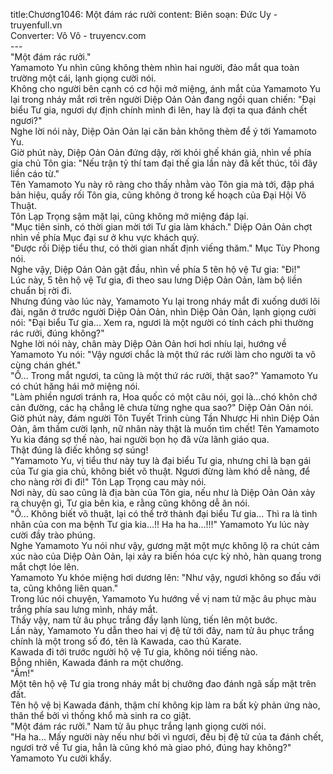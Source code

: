 title:Chương1046: Một đám rác rưởi
content:
Biên soạn: Đức Uy - truyenfull.vn<br>Converter: Vô Vô - truyencv.com<br>---<br>"Một đám rác rưởi."<br>Yamamoto Yu nhìn cũng không thèm nhìn hai người, đảo mắt qua toàn trường một cái, lạnh giọng cười nói.<br>Không cho người bên cạnh có cơ hội mở miệng, ánh mắt của Yamamoto Yu lại trong nháy mắt rơi trên người Diệp Oản Oản đang ngồi quan chiến: "Đại biểu Tư gia, ngươi dự định chính mình đi lên, hay là đợi ta qua đánh chết ngươi?"<br>Nghe lời nói này, Diệp Oản Oản lại căn bản không thèm để ý tới Yamamoto Yu.<br>Giờ phút này, Diệp Oản Oản đứng dậy, rời khỏi ghế khán giả, nhìn về phía gia chủ Tôn gia: "Nếu trận tỷ thí tam đại thế gia lần này đã kết thúc, tôi đây liền cáo từ."<br>Tên Yamamoto Yu này rõ ràng cho thấy nhằm vào Tôn gia mà tới, đập phá bản hiệu, quấy rối Tôn gia, cũng không ở trong kế hoạch của Đại Hội Võ Thuật.<br>Tôn Lạp Trọng sậm mặt lại, cũng không mở miệng đáp lại.<br>"Mục tiên sinh, có thời gian mời tới Tư gia làm khách." Diệp Oản Oản chợt nhìn về phía Mục đại sư ở khu vực khách quý.<br>"Được rồi Diệp tiểu thư, có thời gian nhất định viếng thăm." Mục Tùy Phong nói.<br>Nghe vậy, Diệp Oản Oản gật đầu, nhìn về phía 5 tên hộ vệ Tư gia: "Đi!"<br>Lúc này, 5 tên hộ vệ Tư gia, đi theo sau lưng Diệp Oản Oản, làm bộ liền chuẩn bị rời đi.<br>Nhưng đúng vào lúc này, Yamamoto Yu lại trong nháy mắt đi xuống dưới lôi đài, ngăn ở trước người Diệp Oản Oản, nhìn Diệp Oản Oản, lạnh giọng cười nói: "Đại biểu Tư gia... Xem ra, ngươi là một người có tính cách phi thường rác rưởi, đúng không?"<br>Nghe lời nói này, chân mày Diệp Oản Oản hơi hơi nhíu lại, hướng về Yamamoto Yu nói: "Vậy ngươi chắc là một thứ rác rưởi làm cho người ta vô cùng chán ghét."<br>"Ồ... Trong mắt ngươi, ta cũng là một thứ rác rưởi, thật sao?" Yamamoto Yu có chút hăng hái mở miệng nói.<br>"Làm phiền ngươi tránh ra, Hoa quốc có một câu nói, gọi là…chó khôn chớ cản đường, các hạ chẳng lẽ chưa từng nghe qua sao?" Diệp Oản Oản nói.<br>Giờ phút này, đám người Tôn Tuyết Trinh cùng Tần Nhược Hi nhìn Diệp Oản Oản, âm thầm cười lạnh, nữ nhân này thật là muốn tìm chết! Tên Yamamoto Yu kia đáng sợ thế nào, hai người bọn họ đã vừa lãnh giáo qua.<br>Thật đúng là điếc không sợ súng!<br>"Yamamoto Yu, vị tiểu thư này tuy là đại biểu Tư gia, nhưng chỉ là bạn gái của Tư gia gia chủ, không biết võ thuật. Ngươi đừng làm khó dễ nàng, để cho nàng rời đi đi!" Tôn Lạp Trọng cau mày nói.<br>Nơi này, dù sao cũng là địa bàn của Tôn gia, nếu như là Diệp Oản Oản xảy ra chuyện gì, Tư gia bên kia, e rằng cũng không dễ ăn nói.<br>"Ồ... Không biết võ thuật, lại có thể trở thành đại biểu Tư gia... Thì ra là tình nhân của con ma bệnh Tư gia kia…!! Ha ha ha…!!!" Yamamoto Yu lúc này cười đầy trào phúng.<br>Nghe Yamamoto Yu nói như vậy, gương mặt một mực không lộ ra chút cảm xúc nào của Diệp Oản Oản, lại xảy ra biến hóa cực kỳ nhỏ, hàn quang trong mắt chợt lóe lên.<br>Yamamoto Yu khóe miệng hơi dương lên: "Như vậy, ngươi không so đấu với ta, cũng không liên quan."<br>Trong lúc nói chuyện, Yamamoto Yu hướng về vị nam tử mặc âu phục màu trắng phía sau lưng mình, nháy mắt.<br>Thấy vậy, nam tử âu phục trắng đầy lạnh lùng, tiến lên một bước.<br>Lần này, Yamamoto Yu dẫn theo hai vị đệ tử tới đây, nam tử âu phục trắng chính là một trong số đó, tên là Kawada, cao thủ Karate.<br>Kawada đi tới trước người hộ vệ Tư gia, không nói tiếng nào.<br>Bỗng nhiên, Kawada đánh ra một chưởng.<br>"Ầm!"<br>Một tên hộ vệ Tư gia trong nháy mắt bị chưởng đao đánh ngã sấp mặt trên đất.<br>Tên hộ vệ bị Kawada đánh, thậm chí không kịp làm ra bất kỳ phản ứng nào, thân thể bởi vì thống khổ mà sinh ra co giật.<br>"Một đám rác rưởi." Nam tử âu phục trắng lạnh giọng cười nói.<br>"Ha ha... Mấy người này nếu như bởi vì ngươi, đều bị đệ tử của ta đánh chết, ngươi trở về Tư gia, hẳn là cũng khó mà giao phó, đúng hay không?" Yamamoto Yu cười khẩy.